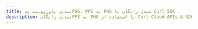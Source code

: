 ---title: تبدیل پاورپوینت بهPNG، PPS به PNG مبدل رایگان یا Curl SDKdescription: تبدیل رایگانPPS به PNG با استفاده از Curl Cloud APIs & SDK. همچنین اسناد Microsoft PowerPoint را در Cloud ایجاد، ویرایش و رندر کنید.---